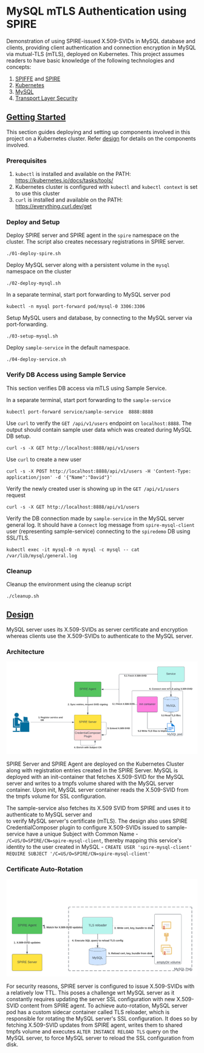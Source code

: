 # MySQL mTLS Authentication using SPIRE

Demonstration of using SPIRE-issued X.509-SVIDs in MySQL database and clients, providing client authentication
and connection encryption in MySQL via mutual-TLS (mTLS), deployed on Kubernetes. This project assumes readers to have 
basic knowledge of the following technologies and concepts:

1. [SPIFFE](https://spiffe.io/) and [SPIRE](https://github.com/spiffe/spire)
2. [Kubernetes](https://kubernetes.io/)
3. [MySQL](https://www.mysql.com/)
4. [Transport Layer Security](https://en.wikipedia.org/wiki/Transport_Layer_Security)

## [Getting Started](#getting-started)

This section guides deploying and setting up components involved in this project on a Kubernetes cluster.
Refer [design](#design) for details on the components involved.

### Prerequisites

1. `kubectl` is installed and available on the PATH: https://kubernetes.io/docs/tasks/tools/ 
2. Kubernetes cluster is configured with `kubectl` and `kubectl context` is set to use this cluster
3. `curl` is installed and available on the PATH: https://everything.curl.dev/get

### Deploy and Setup

Deploy SPIRE server and SPIRE agent in the `spire` namespace on the cluster.
The script also creates necessary registrations in SPIRE server.
```
./01-deploy-spire.sh
```

Deploy MySQL server along with a persistent volume in the `mysql` namespace on the cluster
```
./02-deploy-mysql.sh
```

In a separate terminal, start port forwarding to MySQL server pod
```
kubectl -n mysql port-forward pod/mysql-0 3306:3306
```

Setup MySQL users and database, by connecting to the MySQL server via port-forwarding.
```
./03-setup-mysql.sh
```

Deploy `sample-service` in the default namespace.
```
./04-deploy-service.sh
```

### Verify DB Access using Sample Service

This section verifies DB access via mTLS using Sample Service.

In a separate terminal, start port forwarding to the `sample-service` 
```
kubectl port-forward service/sample-service  8888:8888
```

Use `curl` to verify the `GET /api/v1/users` endpoint on `localhost:8888`. The output should contain sample user data which was created
during MySQL DB setup.
```
curl -s -X GET http://localhost:8888/api/v1/users
```

Use `curl` to create a new user 
```
curl -s -X POST http://localhost:8888/api/v1/users -H 'Content-Type: application/json' -d '{"Name":"David"}'
```

Verify the newly created user is showing up in the `GET /api/v1/users` request
```
curl -s -X GET http://localhost:8888/api/v1/users
```

Verify the DB connection made by `sample-service` in the MySQL server general log. It should have a `Connect` log message from 
`spire-mysql-client` user (representing sample-service) connecting to the `spiredemo` DB using SSL/TLS.
```
kubectl exec -it mysql-0 -n mysql -c mysql -- cat /var/lib/mysql/general.log
```

### Cleanup 

Cleanup the environment using the cleanup script
```
./cleanup.sh
```

## [Design](#design)

MySQL server uses its X.509-SVIDs as server certificate and encryption whereas clients use the X.509-SVIDs to 
authenticate to the MySQL server. 

### Architecture

![Architecture](./docs/img/architecture.png)

SPIRE Server and SPIRE Agent are deployed on the Kubernetes Cluster along with registration entries created in the
SPIRE Server. MySQL is deployed with an init-container that fetches X.509-SVID for the MySQL server and 
writes to a tmpfs volume shared with the MySQL server container. Upon init, MySQL server container reads
the X.509-SVID from the tmpfs volume for SSL configuration. 

The sample-service also fetches its X.509 SVID from SPIRE and uses it to authenticate to MySQL server and  
to verify MySQL server's certificate (mTLS). The design also uses SPIRE CredentialComposer plugin to configure
X.509-SVIDs issued to sample-service have a unique Subject with Common Name - `/C=US/O=SPIRE/CN=spire-mysql-client`,
thereby mapping this service's identity to the user created in MySQL -
`CREATE USER 'spire-mysql-client' REQUIRE SUBJECT '/C=US/O=SPIRE/CN=spire-mysql-client'` 

### Certificate Auto-Rotation

![Rotation](./docs/img/rotation.png)

For security reasons, SPIRE server is configured to issue X.509-SVIDs with a relatively low TTL. This poses a challenge wrt 
MySQL server as it constantly requires updating the server SSL configuration with new X.509-SVID content from SPIRE 
agent. To achieve auto-rotation, MySQL server pod has a custom sidecar container called TLS reloader, 
which is responsible for rotating the MySQL server's SSL configuration. It does so by fetching X.509-SVID updates 
from SPIRE agent, writes them to shared tmpfs volume and executes `ALTER INSTANCE RELOAD TLS` query on the MySQL server, 
to force MySQL server to reload  the SSL configuration from disk.

